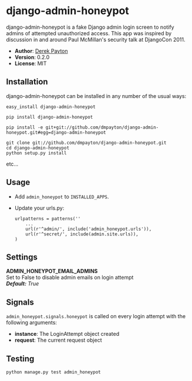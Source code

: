# django-admin-honeypot

django-admin-honeypot is a fake Django admin login screen to notify admins of attempted unauthorized access. This app was inspired by discussion in and around Paul McMillan's security talk at DjangoCon 2011.

* **Author**: [Derek Payton](http://dmpayton.com)
* **Version**: 0.2.0
* **License**: MIT

## Installation

django-admin-honeypot can be installed in any number of the usual ways:

```
easy_install django-admin-honeypot
```

```
pip install django-admin-honeypot
```

```
pip install -e git+git://github.com/dmpayton/django-admin-honeypot.git#egg=django-admin-honeypot
```

```
git clone git://github.com/dmpayton/django-admin-honeypot.git
cd django-admin-honeypot
python setup.py install
```

etc...

## Usage

* Add `admin_honeypot` to `INSTALLED_APPS`.
* Update your urls.py:

    ```
    urlpatterns = patterns(''
        ...
        url(r'^admin/', include('admin_honeypot.urls')),
        url(r'^secret/', include(admin.site.urls)),
    )
    ```

## Settings

**ADMIN\_HONEYPOT\_EMAIL\_ADMINS**  
Set to False to disable admin emails on login attempt  
***Default:** True*

## Signals

`admin_honeypot.signals.honeypot` is called on every login attempt with the following arguments:

* **instance**: The LoginAttempt object created
* **request**: The current request object

## Testing

    python manage.py test admin_honeypot
